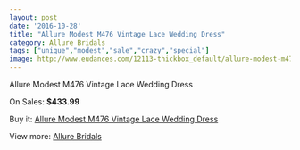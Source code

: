 ```yaml
---
layout: post
date: '2016-10-28'
title: "Allure Modest M476 Vintage Lace Wedding Dress"
category: Allure Bridals
tags: ["unique","modest","sale","crazy","special"]
image: http://www.eudances.com/12113-thickbox_default/allure-modest-m476-vintage-lace-wedding-dress.jpg
---
```

Allure Modest M476 Vintage Lace Wedding Dress

On Sales: **$433.99**
<a href="https://www.eudances.com/en/allure-bridals/3784-allure-modest-m476-vintage-lace-wedding-dress.html"><amp-img layout="responsive" width="600" height="600" src="//www.eudances.com/12113-thickbox_default/allure-modest-m476-vintage-lace-wedding-dress.jpg" alt="Allure Modest M476 Vintage Lace Wedding Dress 0" /></a>
<a href="https://www.eudances.com/en/allure-bridals/3784-allure-modest-m476-vintage-lace-wedding-dress.html"><amp-img layout="responsive" width="600" height="600" src="//www.eudances.com/12114-thickbox_default/allure-modest-m476-vintage-lace-wedding-dress.jpg" alt="Allure Modest M476 Vintage Lace Wedding Dress 1" /></a>
<a href="https://www.eudances.com/en/allure-bridals/3784-allure-modest-m476-vintage-lace-wedding-dress.html"><amp-img layout="responsive" width="600" height="600" src="//www.eudances.com/12115-thickbox_default/allure-modest-m476-vintage-lace-wedding-dress.jpg" alt="Allure Modest M476 Vintage Lace Wedding Dress 2" /></a>

Buy it: [Allure Modest M476 Vintage Lace Wedding Dress](https://www.eudances.com/en/allure-bridals/3784-allure-modest-m476-vintage-lace-wedding-dress.html "Allure Modest M476 Vintage Lace Wedding Dress")

View more: [Allure Bridals](https://www.eudances.com/en/2-allure-bridals "Allure Bridals")